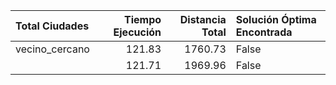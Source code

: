 | Total Ciudades   |   Tiempo Ejecución |   Distancia Total | Solución Óptima Encontrada   |
|:-----------------|-------------------:|------------------:|:-----------------------------|
| vecino_cercano   |             121.83 |           1760.73 | False                        |
|                  |             121.71 |           1969.96 | False                        |